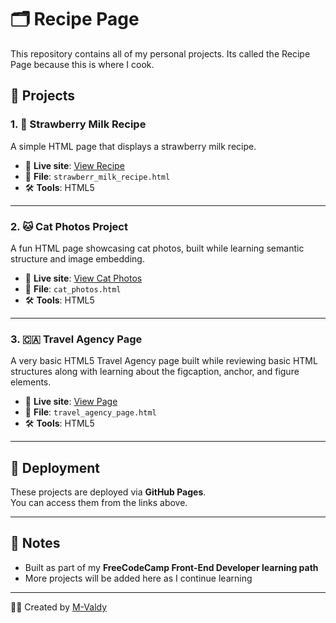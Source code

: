 # 🗂️ Recipe Page

This repository contains all of my personal projects. Its called the Recipe Page because this is where I cook.

## 📁 Projects

### 1. 🍓 Strawberry Milk Recipe

A simple HTML page that displays a strawberry milk recipe.

- 🔗 **Live site**: [View Recipe](https://m-valdy.github.io/Recipe-Page/strawberr_milk_recipe.html)
- 📄 **File**: `strawberr_milk_recipe.html`
- 🛠️ **Tools**: HTML5

---

### 2. 🐱 Cat Photos Project

A fun HTML page showcasing cat photos, built while learning semantic structure and image embedding.

- 🔗 **Live site**: [View Cat Photos](https://m-valdy.github.io/Recipe-Page/cat_photos.html)
- 📄 **File**: `cat_photos.html`
- 🛠️ **Tools**: HTML5

---
### 3. 🇨🇦 Travel Agency Page

A very basic HTML5 Travel Agency page built while reviewing basic HTML structures along with learning about the figcaption, anchor, and figure elements.

- 🔗 **Live site**: [View Page](https://m-valdy.github.io/Recipe-Page/travel_agency_page.html)
- 📄 **File**: `travel_agency_page.html`
- 🛠️ **Tools**: HTML5

---

## 🚀 Deployment

These projects are deployed via **GitHub Pages**.  
You can access them from the links above.

---

## 📌 Notes

- Built as part of my **FreeCodeCamp Front-End Developer learning path**
- More projects will be added here as I continue learning

---

🧑‍💻 Created by [M-Valdy](https://github.com/M-Valdy)
